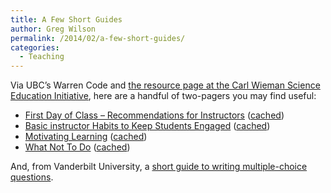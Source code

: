 ```yaml
---
title: A Few Short Guides
author: Greg Wilson
permalink: /2014/02/a-few-short-guides/
categories:
  - Teaching
---
```

Via UBC&#8217;s Warren Code and [the resource page at the Carl Wieman Science Education Initiative][1], here are a handful of two-pagers you may find useful:

*   [First Day of Class – Recommendations for Instructors][2] ([cached][3])
*   [Basic instructor Habits to Keep Students Engaged][4] ([cached][5])
*   [Motivating Learning][6] ([cached][7])
*   [What Not To Do][8] ([cached][9])

And, from Vanderbilt University, a [short guide to writing multiple-choice questions][10].

&nbsp;

 [1]: http://cwsei.ubc.ca/resources/instructor_guidance.htm
 [2]: http://cwsei.ubc.ca/resources/files/First_Day_of_Class.pdf
 [3]: /uploads/2014/02/First_Day_of_Class.pdf
 [4]: http://cwsei.ubc.ca/Files/InstructorHabitsToKeepStudentsEngaged_CWSEI.pdf
 [5]: /uploads/2014/02/InstructorHabitsToKeepStudentsEngaged_CWSEI.pdf
 [6]: http://cwsei.ubc.ca/resources/files/Motivating-Learning_CWSEI.pdf
 [7]: /uploads/2014/02/Motivating-Learning_CWSEI.pdf
 [8]: http://cwsei.ubc.ca/resources/files/WhatNotToDo_CWSEI.pdf
 [9]: /uploads/2014/02/WhatNotToDo_CWSEI.pdf
 [10]: http://cft.vanderbilt.edu/writing-good-multiple-choice-test-questions/
